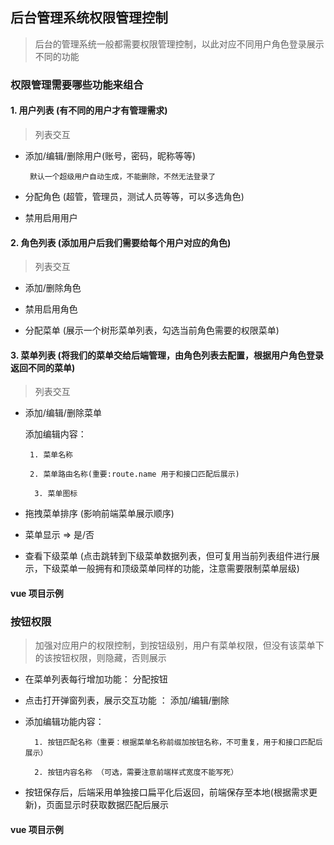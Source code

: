 ## 后台管理系统权限管理控制

> 后台的管理系统一般都需要权限管理控制，以此对应不同用户角色登录展示不同的功能

### 权限管理需要哪些功能来组合 

#### 1. 用户列表 (有不同的用户才有管理需求)

> 列表交互

-  添加/编辑/删除用户(账号，密码，昵称等等) 

        默认一个超级用户自动生成，不能删除，不然无法登录了

-  分配角色 (超管，管理员，测试人员等等，可以多选角色) 

-  禁用启用用户

#### 2. 角色列表  (添加用户后我们需要给每个用户对应的角色)

> 列表交互

-  添加/删除角色

-  禁用启用角色

-  分配菜单 (展示一个树形菜单列表，勾选当前角色需要的权限菜单)

#### 3. 菜单列表  (将我们的菜单交给后端管理，由角色列表去配置，根据用户角色登录返回不同的菜单)

> 列表交互

- 添加/编辑/删除菜单 
 
  添加编辑内容：

       1. 菜单名称

       2. 菜单路由名称(重要:route.name 用于和接口匹配后展示)

        3. 菜单图标 

- 拖拽菜单排序 (影响前端菜单展示顺序)

- 菜单显示 => 是/否

- 查看下级菜单 (点击跳转到下级菜单数据列表，但可复用当前列表组件进行展示，下级菜单一般拥有和顶级菜单同样的功能，注意需要限制菜单层级)

#### vue 项目示例


### 按钮权限

> 加强对应用户的权限控制，到按钮级别，用户有菜单权限，但没有该菜单下的该按钮权限，则隐藏，否则展示

- 在菜单列表每行增加功能： 分配按钮

- 点击打开弹窗列表，展示交互功能 ： 添加/编辑/删除
   
- 添加编辑功能内容：

        1. 按钮匹配名称（重要：根据菜单名称前缀加按钮名称，不可重复，用于和接口匹配后展示）

        2. 按钮内容名称 （可选，需要注意前端样式宽度不能写死）
        
- 按钮保存后，后端采用单独接口扁平化后返回，前端保存至本地(根据需求更新)，页面显示时获取数据匹配后展示

 

#### vue 项目示例

